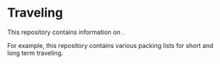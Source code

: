 # Traveling

This repository contains information on . 

For example, this repository contains various packing lists for short and long term traveling.
